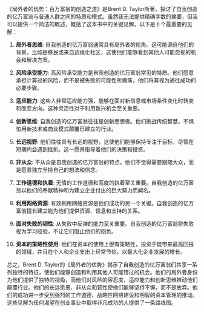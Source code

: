 《局外者的优势：百万富翁的创造之道》是Brent D. Taylor所著，探讨了自我创造的亿万富翁与普通人群之间的特质和模式。虽然我无法提供精确字数的摘要，但我可以提供一个简洁的概述，概括了这本书中的关键见解。以下是十个最重要的见解：

1. **局外者思维**: 自我创造的亿万富翁通常具有局外者的视角。这可能源自他们的背景，比如是移民或来自边缘化社区，这使他们能够看到其他人可能忽视的机会和解决方案。

2. **风险承受能力**: 高风险承受能力是自我创造的亿万富翁常见的特质。他们愿意承担计算过的风险，而不是被失败的可能性所瘫痪，他们将其视为通往成功的必要步骤。

3. **适应能力**: 这些人非常适应能力强，能够在面对新信息或市场条件变化时转变和改变方向。这种灵活性对于利用新兴机会至关重要。

4. **创新思维**: 自我创造的亿万富翁往往是创新思想者。他们挑战传统智慧，不惧怕用新技术或商业模式颠覆已建立的行业。

5. **长远视野**: 他们往往具有长远的视野，这使他们能够保持专注于目标，尽管在短期内会遇到挫折。这一愿景指导着他们的决策和投资。

6. **非从众**: 不从众是自我创造的亿万富翁的特点。他们不觉得需要跟随大众，而是愿意独立坚持自己的想法和信念。

7. **工作道德和执着**: 无情的工作道德和高度的执着至关重要。自我创造的亿万富翁以他们的奉献精神和为建立企业付出的巨大努力而闻名。

8. **利用网络资源**: 有效利用网络资源是他们成功的另一个关键。自我创造的亿万富翁擅长建立能为他们提供资源、信息和支持的关系。

9. **面对失败的韧性**: 从失败中反弹的能力至关重要。自我创造的亿万富翁将失败视为学习经验，不让它们阻止他们的抱负。

10. **资本的策略性使用**: 他们在资本的使用上很有策略性，投资于能带来最高回报的领域，并且在个人和企业支出上经常节俭，以最大化企业发展的增长。

总之，Brent D. Taylor的《局外者的优势》揭示了自我创造的亿万富翁们共享一系列独特的特征，使他们能够创造和利用其他人可能错过的机会。他们的局外者身份为他们提供了独特的视角，而他们对风险的容忍度、适应能力和创新思维推动他们颠覆行业。他们的长远愿景、非从众和韧性使他们能够坚持不懈，而不是放弃。他们的成功进一步受到强烈的工作道德、战略性网络建设和明智的资本管理的推动。这些见解为任何渴望在创业事业中取得非凡成功的人提供了一条路线图。